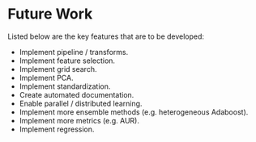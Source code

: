 # Future Work

Listed below are the key features that are to be developed:

- Implement pipeline / transforms.
- Implement feature selection.
- Implement grid search.
- Implement PCA.
- Implement standardization.
- Create automated documentation.
- Enable parallel / distributed learning.
- Implement more ensemble methods (e.g. heterogeneous Adaboost).
- Implement more metrics (e.g. AUR).
- Implement regression.
